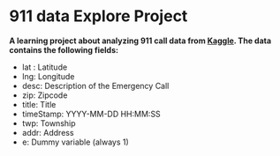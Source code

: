 # 911 data Explore Project

**A learning project about analyzing 911 call data from [Kaggle](https://www.kaggle.com/). The data contains the following fields:**

* lat : Latitude
* lng: Longitude
* desc: Description of the Emergency Call
* zip: Zipcode
* title: Title
* timeStamp: YYYY-MM-DD HH:MM:SS
* twp: Township
* addr: Address
* e: Dummy variable (always 1)
